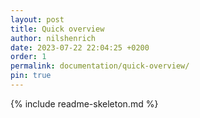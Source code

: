 ```yaml
---
layout: post
title: Quick overview
author: nilshenrich
date: 2023-07-22 22:04:25 +0200
order: 1
permalink: documentation/quick-overview/
pin: true
---
```


{% include readme-skeleton.md %}
